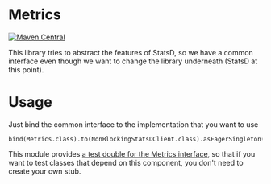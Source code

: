 # Metrics
[![Maven Central](https://maven-badges.herokuapp.com/maven-central/com.scmspain/metrics/badge.svg)](https://maven-badges.herokuapp.com/maven-central/com.scmspain/metrics)

This library tries to abstract the features of StatsD, so we have a common interface even though we want to change the library underneath (StatsD at this point).

# Usage
Just bind the common interface to the implementation that you want to use

```
bind(Metrics.class).to(NonBlockingStatsDClient.class).asEagerSingleton();
```

This module provides [a test double for the Metrics interface](src/main/java/com/scmspain/metrics/FakeMetrics.java), so that if you want to test classes that depend on this component, you don't need to create your own stub.
